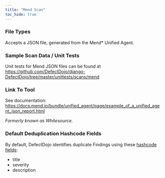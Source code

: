 ```yaml
---
title: "Mend Scan"
toc_hide: true
---
```


### File Types
Accepts a JSON file, generated from the Mend* Unified Agent.  

### Sample Scan Data / Unit Tests
Unit tests for Mend JSON files can be found at https://github.com/DefectDojo/django-DefectDojo/tree/master/unittests/scans/mend

### Link To Tool
See documentation: https://docs.mend.io/bundle/unified_agent/page/example_of_a_unified_agent_json_report.html

*Formerly known as Whitesource.*

### Default Deduplication Hashcode Fields
By default, DefectDojo identifies duplicate Findings using these [hashcode fields](https://docs.defectdojo.com/en/working_with_findings/finding_deduplication/about_deduplication/):

- title
- severity
- description

